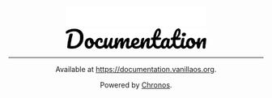 <div align="center">

<img src="assets/images/documentation.png?raw=true#gh-dark-mode-only" height="40">
<img src="assets/images/documentation-mono.png?raw=true#gh-light-mode-only" height="40">

--------------

<sup1>Available at <https://documentation.vanillaos.org>.</sup1>

Powered by [Chronos](https://github.com/Vanilla-OS/chronos).

</div>
